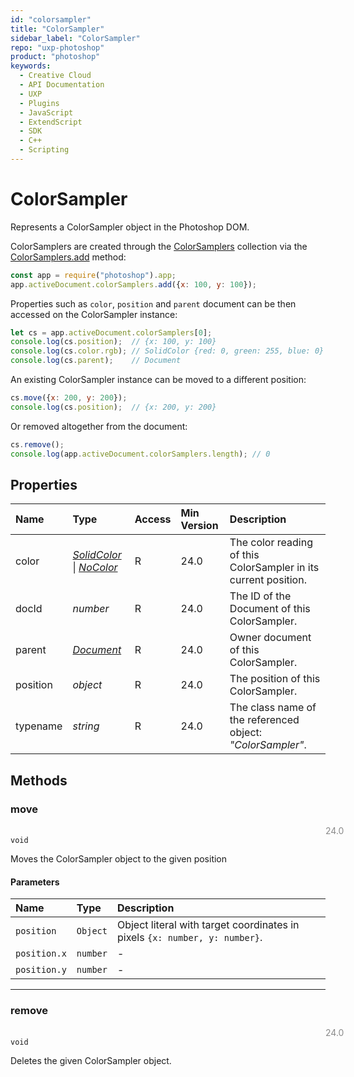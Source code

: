 ```yaml
---
id: "colorsampler"
title: "ColorSampler"
sidebar_label: "ColorSampler"
repo: "uxp-photoshop"
product: "photoshop"
keywords:
  - Creative Cloud
  - API Documentation
  - UXP
  - Plugins
  - JavaScript
  - ExtendScript
  - SDK
  - C++
  - Scripting
---
```


# ColorSampler

Represents a ColorSampler object in the Photoshop DOM.

ColorSamplers are created through the [ColorSamplers](/ps_reference/classes/colorsamplers/) collection via the [ColorSamplers.add](/ps_reference/classes/colorsamplers/#add) method:

```javascript
const app = require("photoshop").app;
app.activeDocument.colorSamplers.add({x: 100, y: 100});
```

Properties such as `color`, `position` and `parent` document can be then accessed on the ColorSampler instance:

```javascript
let cs = app.activeDocument.colorSamplers[0];
console.log(cs.position);  // {x: 100, y: 100}
console.log(cs.color.rgb); // SolidColor {red: 0, green: 255, blue: 0}
console.log(cs.parent);    // Document
```

An existing ColorSampler instance can be moved to a different position:

```javascript
cs.move({x: 200, y: 200});
console.log(cs.position);  // {x: 200, y: 200}
```

Or removed altogether from the document:

```javascript
cs.remove();
console.log(app.activeDocument.colorSamplers.length); // 0
```

## Properties

| Name | Type | Access | Min Version | Description |
| :------ | :------ | :------ | :------ | :------ |
| color | [*SolidColor*](/ps_reference/classes/solidcolor/) \| [*NoColor*](/ps_reference/colors/nocolor/) | R | 24.0 | The color reading of this ColorSampler in its current position. |
| docId | *number* | R | 24.0 | The ID of the Document of this ColorSampler. |
| parent | [*Document*](/ps_reference/classes/document/) | R | 24.0 | Owner document of this ColorSampler. |
| position | *object* | R | 24.0 | The position of this ColorSampler. |
| typename | *string* | R | 24.0 | The class name of the referenced object: *&quot;ColorSampler&quot;*. |

## Methods

### move
<span class="minversion" style="float:left; margin-left:36em; opacity:0.5;">24.0</span>

`void`

Moves the ColorSampler object to the given position

#### Parameters

| Name | Type | Description |
| :------ | :------ | :------ |
| `position` | `Object` | Object literal with target coordinates in pixels `{x: number, y: number}`. |
| `position.x` | `number` | - |
| `position.y` | `number` | - |

___

### remove
<span class="minversion" style="float:left; margin-left:36em; opacity:0.5;">24.0</span>

`void`

Deletes the given ColorSampler object.
